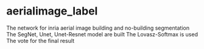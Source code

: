 # aerialimage_label
The network for inria aerial image building and no-building segmentation
The SegNet, Unet, Unet-Resnet model are built
The Lovasz-Softmax is used
The vote for the final result
